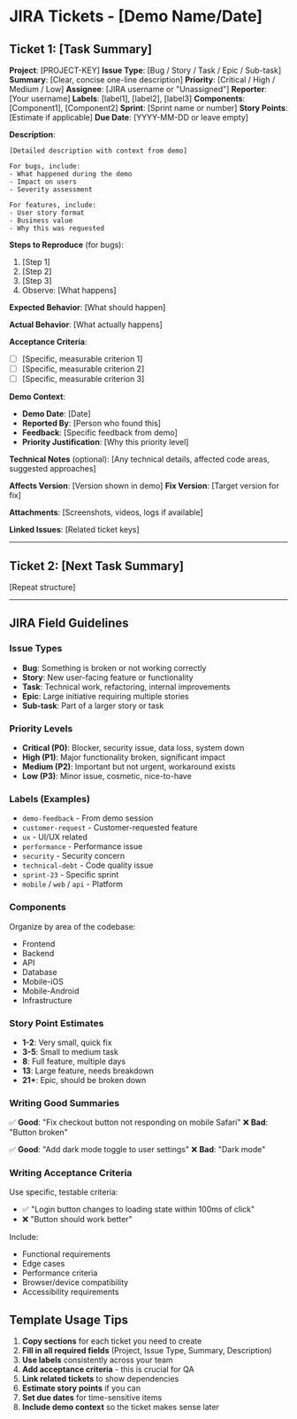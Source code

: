 # JIRA Tickets - [Demo Name/Date]

## Ticket 1: [Task Summary]

**Project**: [PROJECT-KEY]
**Issue Type**: [Bug / Story / Task / Epic / Sub-task]
**Summary**: [Clear, concise one-line description]
**Priority**: [Critical / High / Medium / Low]
**Assignee**: [JIRA username or "Unassigned"]
**Reporter**: [Your username]
**Labels**: [label1], [label2], [label3]
**Components**: [Component1], [Component2]
**Sprint**: [Sprint name or number]
**Story Points**: [Estimate if applicable]
**Due Date**: [YYYY-MM-DD or leave empty]

**Description**:
```
[Detailed description with context from demo]

For bugs, include:
- What happened during the demo
- Impact on users
- Severity assessment

For features, include:
- User story format
- Business value
- Why this was requested
```

**Steps to Reproduce** (for bugs):
1. [Step 1]
2. [Step 2]
3. [Step 3]
4. Observe: [What happens]

**Expected Behavior**:
[What should happen]

**Actual Behavior**:
[What actually happens]

**Acceptance Criteria**:
- [ ] [Specific, measurable criterion 1]
- [ ] [Specific, measurable criterion 2]
- [ ] [Specific, measurable criterion 3]

**Demo Context**:
- **Demo Date**: [Date]
- **Reported By**: [Person who found this]
- **Feedback**: [Specific feedback from demo]
- **Priority Justification**: [Why this priority level]

**Technical Notes** (optional):
[Any technical details, affected code areas, suggested approaches]

**Affects Version**: [Version shown in demo]
**Fix Version**: [Target version for fix]

**Attachments**: [Screenshots, videos, logs if available]

**Linked Issues**: [Related ticket keys]

---

## Ticket 2: [Next Task Summary]

[Repeat structure]

---

## JIRA Field Guidelines

### Issue Types

- **Bug**: Something is broken or not working correctly
- **Story**: New user-facing feature or functionality
- **Task**: Technical work, refactoring, internal improvements
- **Epic**: Large initiative requiring multiple stories
- **Sub-task**: Part of a larger story or task

### Priority Levels

- **Critical (P0)**: Blocker, security issue, data loss, system down
- **High (P1)**: Major functionality broken, significant impact
- **Medium (P2)**: Important but not urgent, workaround exists
- **Low (P3)**: Minor issue, cosmetic, nice-to-have

### Labels (Examples)

- `demo-feedback` - From demo session
- `customer-request` - Customer-requested feature
- `ux` - UI/UX related
- `performance` - Performance issue
- `security` - Security concern
- `technical-debt` - Code quality issue
- `sprint-23` - Specific sprint
- `mobile` / `web` / `api` - Platform

### Components

Organize by area of the codebase:
- Frontend
- Backend
- API
- Database
- Mobile-iOS
- Mobile-Android
- Infrastructure

### Story Point Estimates

- **1-2**: Very small, quick fix
- **3-5**: Small to medium task
- **8**: Full feature, multiple days
- **13**: Large feature, needs breakdown
- **21+**: Epic, should be broken down

### Writing Good Summaries

✅ **Good**: "Fix checkout button not responding on mobile Safari"
❌ **Bad**: "Button broken"

✅ **Good**: "Add dark mode toggle to user settings"
❌ **Bad**: "Dark mode"

### Writing Acceptance Criteria

Use specific, testable criteria:
- ✅ "Login button changes to loading state within 100ms of click"
- ❌ "Button should work better"

Include:
- Functional requirements
- Edge cases
- Performance criteria
- Browser/device compatibility
- Accessibility requirements

## Template Usage Tips

1. **Copy sections** for each ticket you need to create
2. **Fill in all required fields** (Project, Issue Type, Summary, Description)
3. **Use labels** consistently across your team
4. **Add acceptance criteria** - this is crucial for QA
5. **Link related tickets** to show dependencies
6. **Estimate story points** if you can
7. **Set due dates** for time-sensitive items
8. **Include demo context** so the ticket makes sense later
